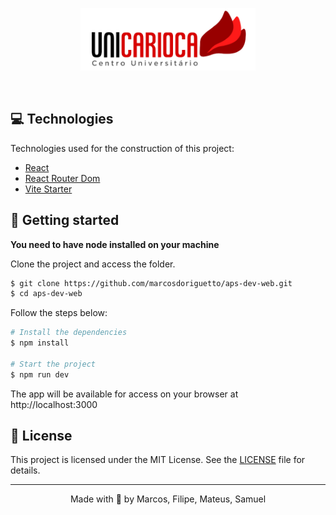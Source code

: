 <p align="center">
  <img alt="Uncarioca" src=".github/logo-unicarioca.png" width="280px">
</p>

<br>

## 💻 Technologies

Technologies used for the construction of this project:

- [React](https://reactjs.org)
- [React Router Dom](https://reactrouter.com/en/main)
- [Vite Starter](https://vitejs.dev/)

## 🚀 Getting started

**You need to have node installed on your machine**

Clone the project and access the folder.

```bash
$ git clone https://github.com/marcosdoriguetto/aps-dev-web.git
$ cd aps-dev-web
```

Follow the steps below:

```bash
# Install the dependencies
$ npm install

# Start the project
$ npm run dev
```

The app will be available for access on your browser at http://localhost:3000

## 📝 License

This project is licensed under the MIT License. See the [LICENSE](LICENSE.md) file for details.

---

<p align="center">Made with 💜 by Marcos, Filipe, Mateus, Samuel</p>
